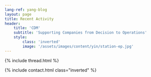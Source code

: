 ```yaml
---
lang-ref: yang-blog
layout: page
title: Recent Activity
header:
    title: 'CDM'
    subtitle: 'Supporting Companies from Decision to Operations'
    style:
        class: 'inverted'
        image: '/assets/images/content/yin/station-ep.jpg'
---
```


{% include thread.html %}

{% include contact.html class="inverted" %}
